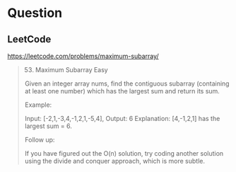 # Question

## LeetCode
https://leetcode.com/problems/maximum-subarray/
> 53. Maximum Subarray
> Easy
>
> Given an integer array nums, find the contiguous subarray (containing at least one number) which has the largest sum and return its sum.
>
> Example:
>
> Input: [-2,1,-3,4,-1,2,1,-5,4],
> Output: 6
> Explanation: [4,-1,2,1] has the largest sum = 6.
>
> Follow up:
>
> If you have figured out the O(n) solution, try coding another solution using the divide and conquer approach, which is more subtle.
